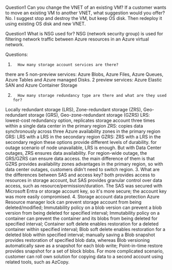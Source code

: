 Question1   Can you change the VNET of an existing VM? If a customer wants to move an existing VM to another VNET, what suggestion would you offer? 
No. I suggest stop and destroy the VM, but keep OS disk. Then redeploy it using existing OS disk and new VNET.

Question1 What is NSG used for?
NSG (network security group) is used for filtering network traffic between Azure resources in an Azure virtual network.

 
Questions: 

1.       How many storage account services are there? 
there are 5 non-preview services: Azure Blobs, Azure Files, Azure Queues, Azure Tables and Azure managed Disks. 2 preview services: Azure Elastic SAN and Azure Container Storage

2.       How many storage redundancy type are there and what are they used for? 
Locally redundant storage (LRS), Zone-redundant storage (ZRS), Geo-redundant storage (GRS), Geo-zone-redundant storage (GZRS)
LRS: lowest-cost redundancy option, replicates storage account three times within a single data center in the primary region
ZRS: copies data synchronously across three Azure availability zones in the primary region
GRS: LRS with a LRS in the secondary region
GZRS: ZRS with a LRS in the secondary region
these options provide different levels of durability. for outage scenario of node unavailable, LRS is enough. But with Data Center outages, ZRS ensures data availability. For region-wide outage, the GRS/GZRS can ensure data access. the main difference of them is that GZRS provides availability zones advantages in the primary region, so with data center outages, customers didn't need to switch region.
3.       What are the differences between SAS and access key? 
both provides access to resources in storage account, but SAS provides granular control over data access, such as resource/permission/duration. The SAS was secured with Microsoft Entra or storage account key, so it's more secure; the account key was more easily compromised.
4.       Storage account data protection 
Azure Resource manager lock can prevent storage account from being deleted/modified; Immutability policy on a blob version can prevent a blob version from being deleted for specified interval; Immutability policy on a container can prevent the container and its blobs from being deleted for specified interval; Container soft delete enables restoration for a deleted container within specified interval; Blob soft delete enables restoration for a deleted blob within specified interval; manually saving a Blob snapshot provides restoration of specified blob data, whereas Blob versioning automatically save as a snapshot for each blob write; Point-in-time restore provides snapshot for a set of block blobs. For more complicated scenario, customer can roll own solution for copying data to a second account using related tools, such as AzCopy.